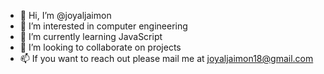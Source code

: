 - 👋 Hi, I’m @joyaljaimon
- 👀 I’m interested in computer engineering
- 🌱 I’m currently learning JavaScript
- 💞️ I’m looking to collaborate on projects
- 📫 If you want to reach out please mail me at joyaljaimon18@gmail.com

<!---
joyaljaimon/joyaljaimon is a ✨ special ✨ repository because its `README.md` (this file) appears on your GitHub profile.
You can click the Preview link to take a look at your changes.
--->
